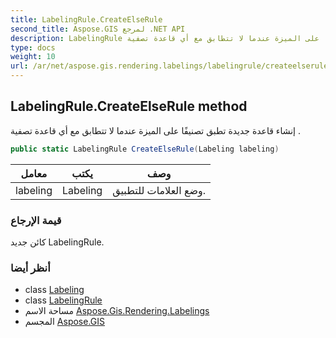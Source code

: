 ```yaml
---
title: LabelingRule.CreateElseRule
second_title: Aspose.GIS لمرجع .NET API
description: LabelingRule طريقة. إنشاء قاعدة جديدة تطبق تصنيفًا على الميزة عندما لا تتطابق مع أي قاعدة تصفية .
type: docs
weight: 10
url: /ar/net/aspose.gis.rendering.labelings/labelingrule/createelserule/
---
```

## LabelingRule.CreateElseRule method

إنشاء قاعدة جديدة تطبق تصنيفًا على الميزة عندما لا تتطابق مع أي قاعدة تصفية .

```csharp
public static LabelingRule CreateElseRule(Labeling labeling)
```

| معامل | يكتب | وصف |
| --- | --- | --- |
| labeling | Labeling | وضع العلامات للتطبيق. |

### قيمة الإرجاع

كائن جديد LabelingRule.

### أنظر أيضا

* class [Labeling](../../labeling/)
* class [LabelingRule](../)
* مساحة الاسم [Aspose.Gis.Rendering.Labelings](../../labelingrule/)
* المجسم [Aspose.GIS](../../../)



